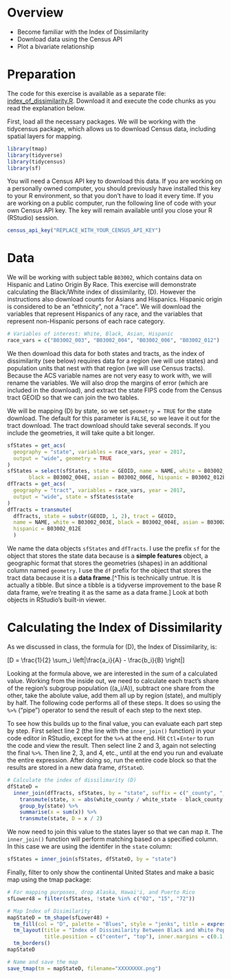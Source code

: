 # Overview

  - Become familiar with the Index of Dissimilarity
  - Download data using the Census API
  - Plot a bivariate relationship

# Preparation

The code for this exercise is available as a separate file:
[index\_of\_dissimilarity.R](index_of_dissimilarity.R). Download it and
execute the code chunks as you read the explanation below.

First, load all the necessary packages. We will be working with the
tidycensus package, which allows us to download Census data, including
spatial layers for mapping.

``` r
library(tmap)
library(tidyverse)
library(tidycensus)
library(sf)
```

You will need a Census API key to download this data. If you are working
on a personally owned computer, you should previously have installed
this key to your R environment, so that you don’t have to load it every
time. If you are working on a public computer, run the following line of
code with your own Census API key. The key will remain available until
you close your R (RStudio) session.

``` r
census_api_key("REPLACE_WITH_YOUR_CENSUS_API_KEY") 
```

# Data

We will be working with subject table `B03002`, which contains data on
Hispanic and Latino Origin By Race. This exercise will demonstrate
calculating the Black/White index of dissimilarity, \(D\). However the
instructions also download counts for Asians and Hispanics. Hispanic
origin is considered to be an “ethnicity”, not a “race”. We will
download the variables that represent Hispanics of any race, and the
variables that represent non-Hispanic persons of each race category.

``` r
# Variables of interest: White, Black, Asian, Hispanic
race_vars = c("B03002_003", "B03002_004", "B03002_006", "B03002_012")
```

We then download this data for both states and tracts, as the index of
dissimilarity (see below) requires data for a region (we will use
states) and population units that nest with that region (we will use
Census tracts). Because the ACS variable names are not very easy to work
with, we will rename the variables. We will also drop the margins of
error (which are included in the download), and extract the state FIPS
code from the Census tract GEOID so that we can join the two tables.

We will be mapping \(D\) by state, so we set `geometry = TRUE` for the
state download. The default for this parameter is `FALSE`, so we leave
it out for the tract download. The tract download should take several
seconds. If you include the geometries, it will take quite a bit longer.

``` r
sfStates = get_acs(
  geography = "state", variables = race_vars, year = 2017, 
  output = "wide", geometry = TRUE
)
sfStates = select(sfStates, state = GEOID, name = NAME, white = B03002_003E, 
       black = B03002_004E, asian = B03002_006E, hispanic = B03002_012E)
dfTracts = get_acs(
  geography = "tract", variables = race_vars, year = 2017, 
  output = "wide", state = sfStates$state
)
dfTracts = transmute(
  dfTracts, state = substr(GEOID, 1, 2), tract = GEOID, 
  name = NAME, white = B03002_003E, black = B03002_004E, asian = B03002_006E, 
  hispanic = B03002_012E
  )
```

We name the data objects `sfStates` and `dfTracts`. I use the prefix
`sf` for the object that stores the state data because is a **simple
features** object, a geographic format that stores the geometries
(shapes) in an additional column named `geometry`. I use the `df` prefix
for the object that stores the tract data because it is a **data
frame**.\[^This is technically untrue. It is actually a tibble. But
since a tibble is a tidyverse improvement to the base R data frame,
we’re treating it as the same as a data frame.\] Look at both objects
in RStudio’s built-in viewer.

# Calculating the Index of Dissimilarity

As we discussed in class, the formula for \(D\), the Index of
Dissimilarity, is:

\[D = \frac{1}{2} \sum_i \left|\frac{a_i}{A} - \frac{b_i}{B} \right|\]

<!--
![](images/EqnIndexOfDissimilarity.png)\ 
-->

Looking at the formula above, we are interested in the *sum* of a
calculated value. Working from the inside out, we need to calculate each
tract’s share of the region’s subgroup population (\(a_i/A\)), subtract
one share from the other, take the abolute value, add them all up by
region (state), and multiply by half. The following code performs all of
these steps. It does so using the `%>%` (“pipe”) operator to send the
result of each step to the next step.

To see how this builds up to the final value, you can evaluate each part
step by step. First select line 2 (the line with the `inner_join()`
function) in your code editor in RStudio, except for the `%>%` at the
end. Hit `Ctl`+`Enter` to run the code and view the result. Then select
line 2 and 3, again not selecting the final `%>%`. Then line 2, 3, and
4, etc., until at the end you run and evaluate the entire expression.
After doing so, run the entire code block so that the results are stored
in a new data frame, `dfStateD`.

``` r
# Calculate the index of dissilimarity (D)
dfStateD = 
  inner_join(dfTracts, sfStates, by = "state", suffix = c("_county", "_state")) %>%
    transmute(state, x = abs(white_county / white_state - black_county / black_state)) %>%
    group_by(state) %>%
    summarise(x = sum(x)) %>%
    transmute(state, D = x / 2)
```

We now need to join this value to the states layer so that we can map
it. The `inner_join()` function will perform matching based on a
specified column. In this case we are using the identifer in the `state`
column:

``` r
sfStates = inner_join(sfStates, dfStateD, by = "state")
```

Finally, filter to only show the continental United States and make a
basic map using the tmap package:

``` r
# For mapping purposes, drop Alaska, Hawai'i, and Puerto Rico
sfLower48 = filter(sfStates, !state %in% c("02", "15", "72"))

# Map Index of Disimilarity
mapStateD = tm_shape(sfLower48) + 
  tm_fill(col = "D", palette = "Blues", style = "jenks", title = expression("Index of Dissimilarity")) + 
  tm_layout(title = "Index of Dissimilarity Between Black and White Population in the US", 
            title.position = c("center", "top"), inner.margins = c(0.1, 0.1, 0.15, 0.05)) + 
  tm_borders()
mapStateD

# Name and save the map
save_tmap(tm = mapStateD, filename="XXXXXXXX.png")
```

<!--
# ASSIGNMENT

Segregation is often studied not by state but by metropolitan area. Tidycensus let's us download that as well, although not the geometries. Researchers are often interested in seeing how segregation correlates with other variables. 

Determine a state-level ACS variable that you would like to compare with segregation. If you wanted to investigate the impacts of Black/White segregation, for example, you could choose median household income, unemployment, or percent poverty for Black households. Add that variable to the list of variables you will download.

Then create a variable `dfMetros`, based on the R code for `sfStates`. Set the `geography = "metropolitan statistical area/micropolitan statistical area"`, and do **not** include the geometries.

Use the `filter` function to eliminate areas that are "Micro Area"s.

After downloading the data and calculating the index of dissimilarity by metro, use ggplot to make a basic scatterplot of the two variables.
-->
